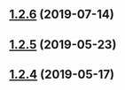 ## [1.2.6](https://github.com/vadzim/mergeiterator/compare/v1.2.4...v1.2.6) (2019-07-14)



## [1.2.5](https://github.com/vadzim/mergeiterator/compare/v1.2.4...v1.2.5) (2019-05-23)



## [1.2.4](https://github.com/vadzim/mergeiterator/compare/v1.2.3...v1.2.4) (2019-05-17)



